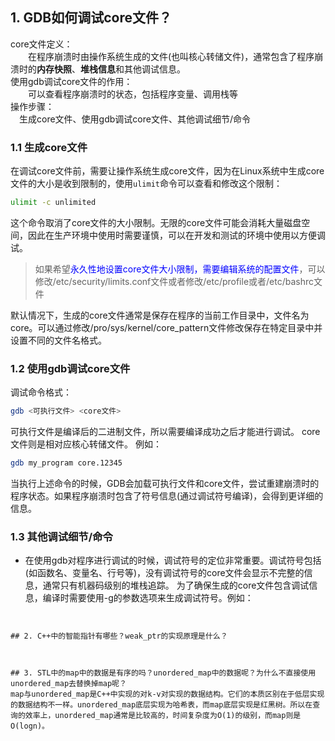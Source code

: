
## 1. GDB如何调试core文件？
core文件定义：\
&emsp;&emsp;在程序崩溃时由操作系统生成的文件(也叫核心转储文件)，通常包含了程序崩溃时的**内存快照**、**堆栈信息**和其他调试信息。\
使用gdb调试core文件的作用：\
&emsp;&emsp;可以查看程序崩溃时的状态，包括程序变量、调用栈等\
操作步骤：\
&emsp;生成core文件、使用gdb调试core文件、其他调试细节/命令
### 1.1 生成core文件
在调试core文件前，需要让操作系统生成core文件，因为在Linux系统中生成core文件的大小是收到限制的，使用`ulimit`命令可以查看和修改这个限制：
```bash
ulimit -c unlimited
```
这个命令取消了core文件的大小限制。无限的core文件可能会消耗大量磁盘空间，因此在生产环境中使用时需要谨慎，可以在开发和测试的环境中使用以方便调试。
>如果希望<font color=blue>永久性地设置core文件大小限制，需要编辑系统的配置文件</font>，可以修改/etc/security/limits.conf文件或者修改/etc/profile或者/etc/bashrc文件

默认情况下，生成的core文件通常是保存在程序的当前工作目录中，文件名为core。可以通过修改/pro/sys/kernel/core_pattern文件修改保存在特定目录中并设置不同的文件名格式。

### 1.2 使用gdb调试core文件
调试命令格式：
```bash
gdb <可执行文件> <core文件>
```
可执行文件是编译后的二进制文件，所以需要编译成功之后才能进行调试。
core文件则是相对应核心转储文件。
例如：
```bash
gdb my_program core.12345

```
当执行上述命令的时候，GDB会加载可执行文件和core文件，尝试重建崩溃时的程序状态。如果程序崩溃时包含了符号信息(通过调试符号编译)，会得到更详细的信息。

### 1.3 其他调试细节/命令
- 在使用gdb对程序进行调试的时候，调试符号的定位非常重要。调试符号包括(如函数名、变量名、行号等)，没有调试符号的core文件会显示不完整的信息，通常只有机器码级别的堆栈追踪。
为了确保生成的core文件包含调试信息，编译时需要使用-g的参数选项来生成调试符号。例如：
```


## 2. C++中的智能指针有哪些？weak_ptr的实现原理是什么？



## 3. STL中的map中的数据是有序的吗？unordered_map中的数据呢？为什么不直接使用unordered_map去替换掉map呢？
map与unordered_map是C++中实现的对k-v对实现的数据结构。它们的本质区别在于低层实现的数据结构不一样。unordered_map底层实现为哈希表，而map底层实现是红黑树。所以在查询的效率上，unordered_map通常是比较高的，时间复杂度为O(1)的级别，而map则是O(logn)。

    
